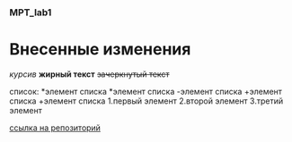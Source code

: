 ### MPT_lab1
# Внесенные изменения
*курсив*
**жирный текст**
~~зачеркнутый текст~~

список:
*элемент списка
*элемент списка
-элемент списка
+элемент списка
+элемент списка
1.первый элемент
2.второй элемент
3.третий элемент

[ссылка на репозиторий](https://github.com/gnidolin/MPT_lab1)

